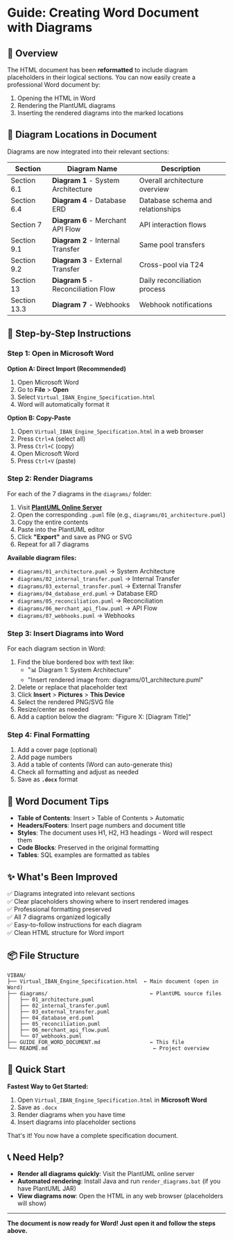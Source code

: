 # Guide: Creating Word Document with Diagrams

## 🎯 Overview

The HTML document has been **reformatted** to include diagram placeholders in their logical sections. You can now easily create a professional Word document by:

1. Opening the HTML in Word
2. Rendering the PlantUML diagrams
3. Inserting the rendered diagrams into the marked locations

## 📍 Diagram Locations in Document

Diagrams are now integrated into their relevant sections:

| Section | Diagram Name | Description |
|---------|-------------|-------------|
| Section 6.1 | **Diagram 1** - System Architecture | Overall architecture overview |
| Section 6.4 | **Diagram 4** - Database ERD | Database schema and relationships |
| Section 7 | **Diagram 6** - Merchant API Flow | API interaction flows |
| Section 9.1 | **Diagram 2** - Internal Transfer | Same pool transfers |
| Section 9.2 | **Diagram 3** - External Transfer | Cross-pool via T24 |
| Section 13 | **Diagram 5** - Reconciliation Flow | Daily reconciliation process |
| Section 13.3 | **Diagram 7** - Webhooks | Webhook notifications |

## 📝 Step-by-Step Instructions

### Step 1: Open in Microsoft Word

**Option A: Direct Import (Recommended)**
1. Open Microsoft Word
2. Go to **File** > **Open**
3. Select `Virtual_IBAN_Engine_Specification.html`
4. Word will automatically format it

**Option B: Copy-Paste**
1. Open `Virtual_IBAN_Engine_Specification.html` in a web browser
2. Press `Ctrl+A` (select all)
3. Press `Ctrl+C` (copy)
4. Open Microsoft Word
5. Press `Ctrl+V` (paste)

### Step 2: Render Diagrams

For each of the 7 diagrams in the `diagrams/` folder:

1. Visit **[PlantUML Online Server](https://www.plantuml.com/plantuml/)**
2. Open the corresponding `.puml` file (e.g., `diagrams/01_architecture.puml`)
3. Copy the entire contents
4. Paste into the PlantUML editor
5. Click **"Export"** and save as PNG or SVG
6. Repeat for all 7 diagrams

**Available diagram files:**
- `diagrams/01_architecture.puml` → System Architecture
- `diagrams/02_internal_transfer.puml` → Internal Transfer
- `diagrams/03_external_transfer.puml` → External Transfer
- `diagrams/04_database_erd.puml` → Database ERD
- `diagrams/05_reconciliation.puml` → Reconciliation
- `diagrams/06_merchant_api_flow.puml` → API Flow
- `diagrams/07_webhooks.puml` → Webhooks

### Step 3: Insert Diagrams into Word

For each diagram section in Word:

1. Find the blue bordered box with text like:
   - "📊 Diagram 1: System Architecture"
   - "Insert rendered image from: diagrams/01_architecture.puml"
2. Delete or replace that placeholder text
3. Click **Insert** > **Pictures** > **This Device**
4. Select the rendered PNG/SVG file
5. Resize/center as needed
6. Add a caption below the diagram: "Figure X: [Diagram Title]"

### Step 4: Final Formatting

1. Add a cover page (optional)
2. Add page numbers
3. Add a table of contents (Word can auto-generate this)
4. Check all formatting and adjust as needed
5. Save as **`.docx`** format

## 🎨 Word Document Tips

- **Table of Contents**: Insert > Table of Contents > Automatic
- **Headers/Footers**: Insert page numbers and document title
- **Styles**: The document uses H1, H2, H3 headings - Word will respect them
- **Code Blocks**: Preserved in the original formatting
- **Tables**: SQL examples are formatted as tables

## ✨ What's Been Improved

✅ Diagrams integrated into relevant sections  
✅ Clear placeholders showing where to insert rendered images  
✅ Professional formatting preserved  
✅ All 7 diagrams organized logically  
✅ Easy-to-follow instructions for each diagram  
✅ Clean HTML structure for Word import  

## 📦 File Structure

```
VIBAN/
├── Virtual_IBAN_Engine_Specification.html  ← Main document (open in Word)
├── diagrams/                                 ← PlantUML source files
│   ├── 01_architecture.puml
│   ├── 02_internal_transfer.puml
│   ├── 03_external_transfer.puml
│   ├── 04_database_erd.puml
│   ├── 05_reconciliation.puml
│   ├── 06_merchant_api_flow.puml
│   └── 07_webhooks.puml
├── GUIDE_FOR_WORD_DOCUMENT.md                ← This file
└── README.md                                  ← Project overview
```

## 🚀 Quick Start

**Fastest Way to Get Started:**

1. Open `Virtual_IBAN_Engine_Specification.html` in **Microsoft Word**
2. Save as `.docx`
3. Render diagrams when you have time
4. Insert diagrams into placeholder sections

That's it! You now have a complete specification document.

## 📞 Need Help?

- **Render all diagrams quickly**: Visit the PlantUML online server
- **Automated rendering**: Install Java and run `render_diagrams.bat` (if you have PlantUML JAR)
- **View diagrams now**: Open the HTML in any web browser (placeholders will show)

---

**The document is now ready for Word! Just open it and follow the steps above.**

